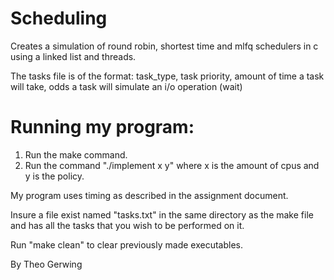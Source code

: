 # Scheduling
Creates a simulation of round robin, shortest time and mlfq schedulers in c using a linked list and threads. 

The tasks file is of the format: task_type, task priority, amount of time a task will take, odds a task will simulate an i/o operation (wait)

# Running my program:

1. Run the make command.
2. Run the command "./implement x y" where x is the amount of cpus and y is the policy.

My program uses timing as described in the assignment document.  

Insure a file exist named "tasks.txt" in the same directory as the make file and has all the tasks that you wish to be performed on it.  

Run "make clean" to clear previously made executables.

By Theo Gerwing
